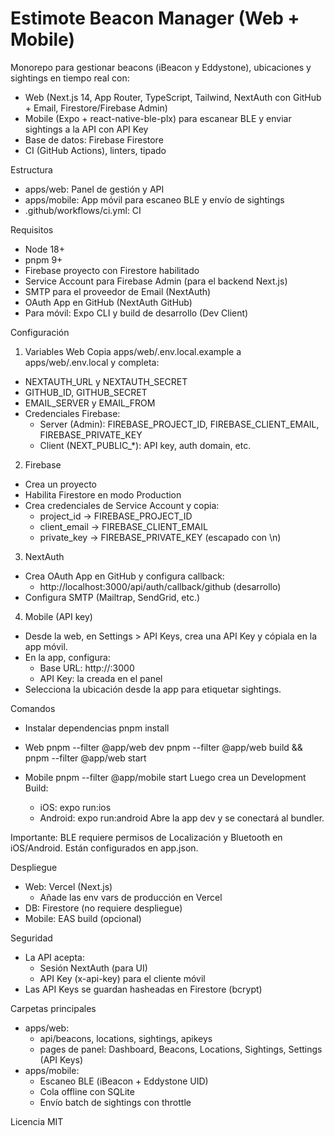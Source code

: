 # Estimote Beacon Manager (Web + Mobile)

Monorepo para gestionar beacons (iBeacon y Eddystone), ubicaciones y sightings en tiempo real con:
- Web (Next.js 14, App Router, TypeScript, Tailwind, NextAuth con GitHub + Email, Firestore/Firebase Admin)
- Mobile (Expo + react-native-ble-plx) para escanear BLE y enviar sightings a la API con API Key
- Base de datos: Firebase Firestore
- CI (GitHub Actions), linters, tipado

Estructura
- apps/web: Panel de gestión y API
- apps/mobile: App móvil para escaneo BLE y envío de sightings
- .github/workflows/ci.yml: CI

Requisitos
- Node 18+
- pnpm 9+
- Firebase proyecto con Firestore habilitado
- Service Account para Firebase Admin (para el backend Next.js)
- SMTP para el proveedor de Email (NextAuth)
- OAuth App en GitHub (NextAuth GitHub)
- Para móvil: Expo CLI y build de desarrollo (Dev Client)

Configuración

1) Variables Web
Copia apps/web/.env.local.example a apps/web/.env.local y completa:
- NEXTAUTH_URL y NEXTAUTH_SECRET
- GITHUB_ID, GITHUB_SECRET
- EMAIL_SERVER y EMAIL_FROM
- Credenciales Firebase:
  - Server (Admin): FIREBASE_PROJECT_ID, FIREBASE_CLIENT_EMAIL, FIREBASE_PRIVATE_KEY
  - Client (NEXT_PUBLIC_*): API key, auth domain, etc.

2) Firebase
- Crea un proyecto
- Habilita Firestore en modo Production
- Crea credenciales de Service Account y copia:
  - project_id -> FIREBASE_PROJECT_ID
  - client_email -> FIREBASE_CLIENT_EMAIL
  - private_key -> FIREBASE_PRIVATE_KEY (escapado con \n)

3) NextAuth
- Crea OAuth App en GitHub y configura callback:
  - http://localhost:3000/api/auth/callback/github (desarrollo)
- Configura SMTP (Mailtrap, SendGrid, etc.)

4) Mobile (API key)
- Desde la web, en Settings > API Keys, crea una API Key y cópiala en la app móvil.
- En la app, configura:
  - Base URL: http://<TU-IP-LAN>:3000
  - API Key: la creada en el panel
- Selecciona la ubicación desde la app para etiquetar sightings.

Comandos

- Instalar dependencias
  pnpm install

- Web
  pnpm --filter @app/web dev
  pnpm --filter @app/web build && pnpm --filter @app/web start

- Mobile
  pnpm --filter @app/mobile start
  Luego crea un Development Build:
  - iOS: expo run:ios
  - Android: expo run:android
  Abre la app dev y se conectará al bundler.

Importante: BLE requiere permisos de Localización y Bluetooth en iOS/Android. Están configurados en app.json.

Despliegue
- Web: Vercel (Next.js)
  - Añade las env vars de producción en Vercel
- DB: Firestore (no requiere despliegue)
- Mobile: EAS build (opcional)

Seguridad
- La API acepta:
  - Sesión NextAuth (para UI)
  - API Key (x-api-key) para el cliente móvil
- Las API Keys se guardan hasheadas en Firestore (bcrypt)

Carpetas principales
- apps/web:
  - api/beacons, locations, sightings, apikeys
  - pages de panel: Dashboard, Beacons, Locations, Sightings, Settings (API Keys)
- apps/mobile:
  - Escaneo BLE (iBeacon + Eddystone UID)
  - Cola offline con SQLite
  - Envío batch de sightings con throttle

Licencia
MIT